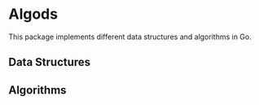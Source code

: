 # Algods
This package implements different data structures and algorithms in Go.

## Data Structures

## Algorithms
